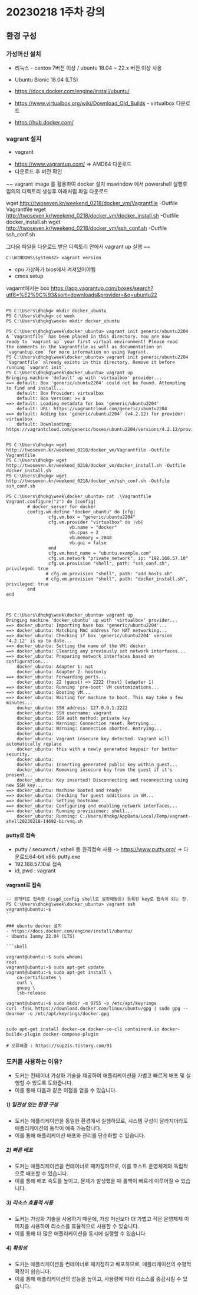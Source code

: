 # 20230218 1주차 강의
## 환경 구성 

### 가성머신 설치
- 리눅스  - centos 7버전 이상 / ubuntu 18.04 ~ 22.x 버전 이상 사용 

- Ubuntu Bionic 18.04 (LTS)
- https://docs.docker.com/engine/install/ubuntu/
- https://www.virtualbox.org/wiki/Download_Old_Builds - virtualbox 다운로드 
- https://hub.docker.com/

### vagrant 설치 
* vagrant 
-  https://www.vagrantup.com/ => AMD64 다운로드
- 다운로드 후 버전 확인 

~~
vagrant image 를 활용하여 docker 설치
mswindow 에서 powershell 실행후
임의의 디렉토리 생성후 아래처럼 파일 다운로드

wget http://twoseven.kr/weekend_0218/docker_vm/Vagrantfile -Outfile Vagrantfile
wget http://twoseven.kr/weekend_0218/docker_vm/docker_install.sh -Outfile docker_install.sh
wget http://twoseven.kr/weekend_0218/docker_vm/ssh_conf.sh -Outfile ssh_conf.sh

그다음 파일을 다운로드 받은 디렉토리 안에서 vagrant up 실행
~~

``` shell
C:\WINDOWS\system32> vagrant version 
```
- cpu 가상화가 bios에서 켜져있어야됨 <br>
- cmos setup 

vagarnt에서는 box 
https://app.vagrantup.com/boxes/search?utf8=%E2%9C%93&sort=downloads&provider=&q=ubuntu22

``` shell

PS C:\Users\dhqkg> mkdir docker_ubuntu
PS C:\Users\dhqkg> cd week
PS C:\Users\dhqkg\week> mkdir docker_ubuntu

PS C:\Users\dhqkg\week\docker_ubuntu> vagrant init generic/ubuntu2204
A `Vagrantfile` has been placed in this directory. You are now
ready to `vagrant up` your first virtual environment! Please read
the comments in the Vagrantfile as well as documentation on
`vagrantup.com` for more information on using Vagrant.
PS C:\Users\dhqkg\week\docker_ubuntu> vagrant init generic/ubuntu2204
`Vagrantfile` already exists in this directory. Remove it before
running `vagrant init`.
PS C:\Users\dhqkg\week\docker_ubuntu> vagrant up
Bringing machine 'default' up with 'virtualbox' provider...
==> default: Box 'generic/ubuntu2204' could not be found. Attempting to find and install...
    default: Box Provider: virtualbox
    default: Box Version: >= 0
==> default: Loading metadata for box 'generic/ubuntu2204'
    default: URL: https://vagrantcloud.com/generic/ubuntu2204
==> default: Adding box 'generic/ubuntu2204' (v4.2.12) for provider: virtualbox
    default: Downloading: https://vagrantcloud.com/generic/boxes/ubuntu2204/versions/4.2.12/providers/virtualbox.box


PS C:\Users\dhqkg> wget http://twoseven.kr/weekend_0218/docker_vm/Vagrantfile -Outfile Vagrantfile
PS C:\Users\dhqkg> wget http://twoseven.kr/weekend_0218/docker_vm/docker_install.sh -Outfile docker_install.sh
PS C:\Users\dhqkg> wget http://twoseven.kr/weekend_0218/docker_vm/ssh_conf.sh -Outfile ssh_conf.sh

PS C:\Users\dhqkg\week\docker_ubuntu> cat .\Vagrantfile
Vagrant.configure("2") do |config|
        # docker_server for docker
        config.vm.define "docker_ubuntu" do |cfg|
                cfg.vm.box = "generic/ubuntu2204"
                cfg.vm.provider "virtualbox" do |vb|
                        vb.name = "docker"
                        vb.cpus = 2
                        vb.memory = 2048
                        vb.gui = false
                end
                cfg.vm.host_name = "ubuntu.example.com"
                cfg.vm.network "private_network", ip: "192.168.57.10"
                cfg.vm.provision "shell", path: "ssh_conf.sh", privileged: true
               # cfg.vm.provision "shell", path: "add_hosts.sh"
               # cfg.vm.provision "shell", path: "docker_install.sh", privileged: true
        end
end



PS C:\Users\dhqkg\week\docker_ubuntu> vagrant up
Bringing machine 'docker_ubuntu' up with 'virtualbox' provider...
==> docker_ubuntu: Importing base box 'generic/ubuntu2204'...
==> docker_ubuntu: Matching MAC address for NAT networking...
==> docker_ubuntu: Checking if box 'generic/ubuntu2204' version '4.2.12' is up to date...
==> docker_ubuntu: Setting the name of the VM: docker
==> docker_ubuntu: Clearing any previously set network interfaces...
==> docker_ubuntu: Preparing network interfaces based on configuration...
    docker_ubuntu: Adapter 1: nat
    docker_ubuntu: Adapter 2: hostonly
==> docker_ubuntu: Forwarding ports...
    docker_ubuntu: 22 (guest) => 2222 (host) (adapter 1)
==> docker_ubuntu: Running 'pre-boot' VM customizations...
==> docker_ubuntu: Booting VM...
==> docker_ubuntu: Waiting for machine to boot. This may take a few minutes...
    docker_ubuntu: SSH address: 127.0.0.1:2222
    docker_ubuntu: SSH username: vagrant
    docker_ubuntu: SSH auth method: private key
    docker_ubuntu: Warning: Connection reset. Retrying...
    docker_ubuntu: Warning: Connection aborted. Retrying...
    docker_ubuntu:
    docker_ubuntu: Vagrant insecure key detected. Vagrant will automatically replace
    docker_ubuntu: this with a newly generated keypair for better security.
    docker_ubuntu:
    docker_ubuntu: Inserting generated public key within guest...
    docker_ubuntu: Removing insecure key from the guest if it's present...
    docker_ubuntu: Key inserted! Disconnecting and reconnecting using new SSH key...
==> docker_ubuntu: Machine booted and ready!
==> docker_ubuntu: Checking for guest additions in VM...
==> docker_ubuntu: Setting hostname...
==> docker_ubuntu: Configuring and enabling network interfaces...
==> docker_ubuntu: Running provisioner: shell...
    docker_ubuntu: Running: C:/Users/dhqkg/AppData/Local/Temp/vagrant-shell20230218-14692-birv4q.sh
```

#### putty로 접속
- putty / securecrt / xshell 등 원격접속 사용  -> https://www.putty.org/  -> 다운로드64-bit x86: putty.exe
- 192.168.57.10로 접속
- id, pwd : vagrant

#### vagrant로 접속
```shell
-- 공개키로 접속함 (ssgd_config shell로 설정해놓음) 등록된 key로 접속이 되는 것.
PS C:\Users\dhqkg\week\docker_ubuntu> vagrant ssh
vagrant@ubuntu:~$
``

### ubuntu docker 설치 
- https://docs.docker.com/engine/install/ubuntu/
- Ubuntu Jammy 22.04 (LTS)

```shell

vagrant@ubuntu:~$ sudo whoami
root
vagrant@ubuntu:~$ sudo apt-get update
vagrant@ubuntu:~$ sudo apt-get install \
    ca-certificates \
    curl \
    gnupg \
    lsb-release

vagrant@ubuntu:~$ sudo mkdir -m 0755 -p /etc/apt/keyrings
curl -fsSL https://download.docker.com/linux/ubuntu/gpg | sudo gpg --dearmor -o /etc/apt/keyrings/docker.gpg


sudo apt-get install docker-ce docker-ce-cli containerd.io docker-buildx-plugin docker-compose-plugin

# 오류해결 : https://sup2is.tistory.com/91
```

### 도커를 사용하는 이유? 

- 도커는 컨테이너 가상화 기술을 제공하여 애플리케이션을 가볍고 빠르게 배포 및 실행할 수 있도록 도와줍니다. <br>
- 이를 통해 다음과 같은 이점을 얻을 수 있습니다.

##### 1) 일관성 있는 환경 구성
- 도커는 애플리케이션을 동일한 환경에서 실행하므로, 시스템 구성이 달라지더라도 애플리케이션의 동작이 예측 가능합니다.  <br>
- 이를 통해 애플리케이션 배포와 관리를 단순화할 수 있습니다.

##### 2) 빠른 배포
- 도커는 애플리케이션을 컨테이너로 패키징하므로, 이를 호스트 운영체제와 독립적으로 배포할 수 있습니다.  <br>
- 이를 통해 배포 속도를 높이고, 문제가 발생했을 때 롤백이 빠르게 이루어질 수 있습니다.

##### 3) 리소스 효율적 사용
- 도커는 가상화 기술을 사용하기 때문에, 가상 머신보다 더 가볍고 작은 운영체제 이미지를 사용하여 리소스를 효율적으로 사용할 수 있습니다.  <br>
- 이를 통해 더 많은 애플리케이션을 동시에 실행할 수 있습니다.

#####  4) 확장성
- 도커는 애플리케이션을 컨테이너로 패키징하고 배포하므로, 애플리케이션의 수평적 확장이 쉽습니다.  <br>
- 이를 통해 애플리케이션의 성능을 높이고, 사용량에 따라 리소스를 증감시킬 수 있습니다.
